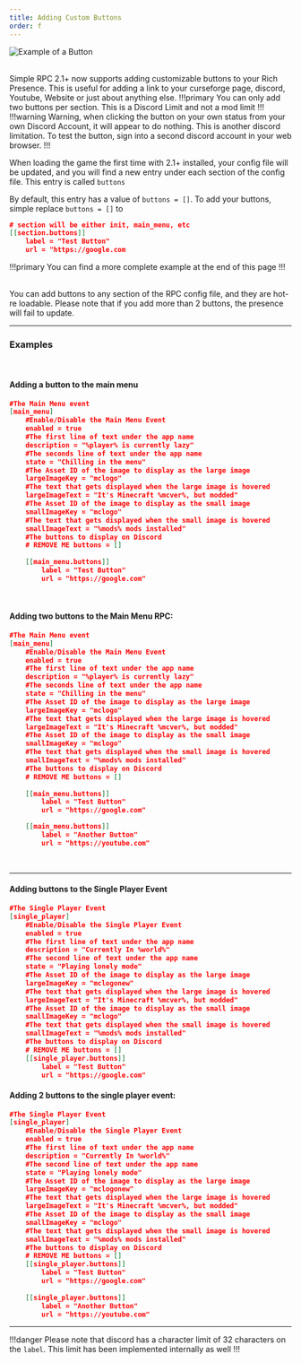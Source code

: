 ```yaml
---
title: Adding Custom Buttons
order: f
---
```

![Example of a Button](https://cdn.firstdarkdev.xyz/docs/srpc/buttons.png)

&nbsp;  
Simple RPC 2.1+ now supports adding customizable buttons to your Rich Presence. This is useful for adding a link to your curseforge page, discord, Youtube, Website or just about anything else.
!!!primary
You can only add two buttons per section. This is a Discord Limit and not a mod limit
!!!
!!!warning
Warning, when clicking the button on your own status from your own Discord Account, it will appear to do nothing. This is another discord limitation. To test the button, sign into a second discord account in your web browser.
!!!
&nbsp;

When loading the game the first time with 2.1+ installed, your config file will be updated, and you will find a new entry under each section of the config file. This entry is called `buttons`

By default, this entry has a value of `buttons = []`. To add your buttons, simple replace `buttons = []` to

```json
# section will be either init, main_menu, etc
[[section.buttons]]
	label = "Test Button"
	url = "https://google.com
```
!!!primary
You can find a more complete example at the end of this page
!!!

&nbsp;  
You can add buttons to any section of the RPC config file, and they are hot-re loadable. Please note that if you add more than 2 buttons, the presence will fail to update.
&nbsp;
___

### Examples
&nbsp;

#### Adding a button to the main menu
```json
#The Main Menu event
[main_menu]
	#Enable/Disable the Main Menu Event
	enabled = true
	#The first line of text under the app name
	description = "%player% is currently lazy"
	#The seconds line of text under the app name
	state = "Chilling in the menu"
	#The Asset ID of the image to display as the large image
	largeImageKey = "mclogo"
	#The text that gets displayed when the large image is hovered
	largeImageText = "It's Minecraft %mcver%, but modded"
	#The Asset ID of the image to display as the small image
	smallImageKey = "mclogo"
	#The text that gets displayed when the small image is hovered
	smallImageText = "%mods% mods installed"
	#The buttons to display on Discord
	# REMOVE ME buttons = []
	
	[[main_menu.buttons]]
		label = "Test Button"
		url = "https://google.com"
```
&nbsp;

#### Adding two buttons to the Main Menu RPC:
```json
#The Main Menu event
[main_menu]
	#Enable/Disable the Main Menu Event
	enabled = true
	#The first line of text under the app name
	description = "%player% is currently lazy"
	#The seconds line of text under the app name
	state = "Chilling in the menu"
	#The Asset ID of the image to display as the large image
	largeImageKey = "mclogo"
	#The text that gets displayed when the large image is hovered
	largeImageText = "It's Minecraft %mcver%, but modded"
	#The Asset ID of the image to display as the small image
	smallImageKey = "mclogo"
	#The text that gets displayed when the small image is hovered
	smallImageText = "%mods% mods installed"
	#The buttons to display on Discord
	# REMOVE ME buttons = []
	
	[[main_menu.buttons]]
		label = "Test Button"
		url = "https://google.com"

	[[main_menu.buttons]]
		label = "Another Button"
		url = "https://youtube.com"
```
&nbsp;

***

#### Adding buttons to the Single Player Event
```json
#The Single Player Event
[single_player]
	#Enable/Disable the Single Player Event
	enabled = true
	#The first line of text under the app name
	description = "Currently In %world%"
	#The second line of text under the app name
	state = "Playing lonely mode"
	#The Asset ID of the image to display as the large image
	largeImageKey = "mclogonew"
	#The text that gets displayed when the large image is hovered
	largeImageText = "It's Minecraft %mcver%, but modded"
	#The Asset ID of the image to display as the small image
	smallImageKey = "mclogo"
	#The text that gets displayed when the small image is hovered
	smallImageText = "%mods% mods installed"
	#The buttons to display on Discord
	# REMOVE ME buttons = []
	[[single_player.buttons]]
		label = "Test Button"
		url = "https://google.com"
```

#### Adding 2 buttons to the single player event:

```json
#The Single Player Event
[single_player]
	#Enable/Disable the Single Player Event
	enabled = true
	#The first line of text under the app name
	description = "Currently In %world%"
	#The second line of text under the app name
	state = "Playing lonely mode"
	#The Asset ID of the image to display as the large image
	largeImageKey = "mclogonew"
	#The text that gets displayed when the large image is hovered
	largeImageText = "It's Minecraft %mcver%, but modded"
	#The Asset ID of the image to display as the small image
	smallImageKey = "mclogo"
	#The text that gets displayed when the small image is hovered
	smallImageText = "%mods% mods installed"
	#The buttons to display on Discord
	# REMOVE ME buttons = []
	[[single_player.buttons]]
		label = "Test Button"
		url = "https://google.com"
	
	[[single_player.buttons]]
		label = "Another Button"
		url = "https://youtube.com"
```

___
!!!danger
Please note that discord has a character limit of 32 characters on the `label`. This limit has been implemented internally as well
!!!
